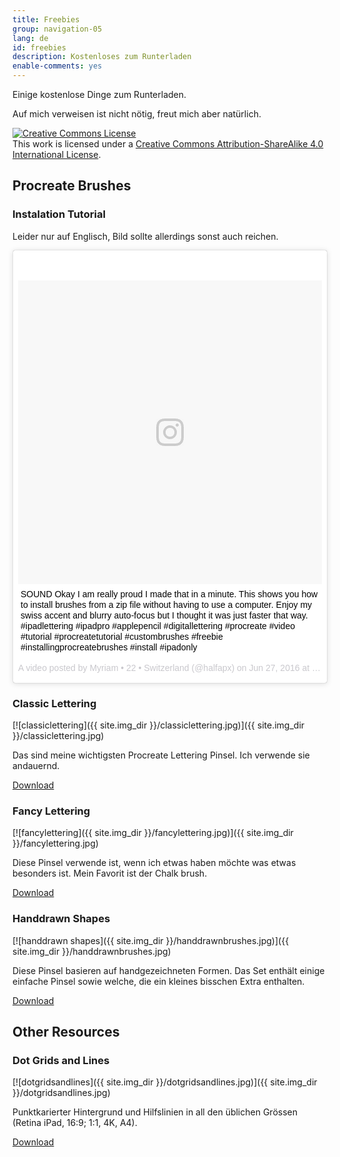 ```yaml
---
title: Freebies
group: navigation-05
lang: de
id: freebies
description: Kostenloses zum Runterladen
enable-comments: yes
---
```

Einige kostenlose Dinge zum Runterladen.

Auf mich verweisen ist nicht nötig, freut mich aber natürlich.

<a rel="license" href="http://creativecommons.org/licenses/by-sa/4.0/"><img alt="Creative Commons License" style="border-width:0" src="https://i.creativecommons.org/l/by-sa/4.0/88x31.png" /></a><br />This work is licensed under a <a rel="license" href="http://creativecommons.org/licenses/by-sa/4.0/">Creative Commons Attribution-ShareAlike 4.0 International License</a>.

## Procreate Brushes

### Instalation Tutorial
Leider nur auf Englisch, Bild sollte allerdings sonst auch reichen.
<blockquote class="instagram-media" data-instgrm-captioned data-instgrm-version="7" style=" background:#FFF; border:0; border-radius:3px; box-shadow:0 0 1px 0 rgba(0,0,0,0.5),0 1px 10px 0 rgba(0,0,0,0.15); margin: 1px; max-width:658px; padding:0; width:99.375%; width:-webkit-calc(100% - 2px); width:calc(100% - 2px);"><div style="padding:8px;"> <div style=" background:#F8F8F8; line-height:0; margin-top:40px; padding:50.0% 0; text-align:center; width:100%;"> <div style=" background:url(data:image/png;base64,iVBORw0KGgoAAAANSUhEUgAAACwAAAAsCAMAAAApWqozAAAABGdBTUEAALGPC/xhBQAAAAFzUkdCAK7OHOkAAAAMUExURczMzPf399fX1+bm5mzY9AMAAADiSURBVDjLvZXbEsMgCES5/P8/t9FuRVCRmU73JWlzosgSIIZURCjo/ad+EQJJB4Hv8BFt+IDpQoCx1wjOSBFhh2XssxEIYn3ulI/6MNReE07UIWJEv8UEOWDS88LY97kqyTliJKKtuYBbruAyVh5wOHiXmpi5we58Ek028czwyuQdLKPG1Bkb4NnM+VeAnfHqn1k4+GPT6uGQcvu2h2OVuIf/gWUFyy8OWEpdyZSa3aVCqpVoVvzZZ2VTnn2wU8qzVjDDetO90GSy9mVLqtgYSy231MxrY6I2gGqjrTY0L8fxCxfCBbhWrsYYAAAAAElFTkSuQmCC); display:block; height:44px; margin:0 auto -44px; position:relative; top:-22px; width:44px;"></div></div> <p style=" margin:8px 0 0 0; padding:0 4px;"> <a href="https://www.instagram.com/p/BHKtJ2GjrPf/" style=" color:#000; font-family:Arial,sans-serif; font-size:14px; font-style:normal; font-weight:normal; line-height:17px; text-decoration:none; word-wrap:break-word;" target="_blank">SOUND  Okay I am really proud I made that in a minute. This shows you how to install brushes from a zip file without having to use a computer.  Enjoy my swiss accent and blurry auto-focus but I thought it was just faster that way. #ipadlettering #ipadpro #applepencil #digitallettering #procreate  #video #tutorial #procreatetutorial #custombrushes #freebie #installingprocreatebrushes #install #ipadonly</a></p> <p style=" color:#c9c8cd; font-family:Arial,sans-serif; font-size:14px; line-height:17px; margin-bottom:0; margin-top:8px; overflow:hidden; padding:8px 0 7px; text-align:center; text-overflow:ellipsis; white-space:nowrap;">A video posted by Myriam • 22 • Switzerland (@halfapx) on <time style=" font-family:Arial,sans-serif; font-size:14px; line-height:17px;" datetime="2016-06-27T18:02:58+00:00">Jun 27, 2016 at 11:02am PDT</time></p></div></blockquote>
<script async defer src="//platform.instagram.com/en_US/embeds.js"></script>

### Classic Lettering
[![classiclettering]({{ site.img_dir }}/classiclettering.jpg)]({{ site.img_dir }}/classiclettering.jpg)

Das sind meine wichtigsten Procreate Lettering Pinsel. Ich verwende sie andauernd.

<a href="http://bit.ly/halfapxClassicLettering" class="btn"><i class="fa fa-download"></i> Download</a>

### Fancy Lettering
[![fancylettering]({{ site.img_dir }}/fancylettering.jpg)]({{ site.img_dir }}/fancylettering.jpg)

Diese Pinsel verwende ist, wenn ich etwas haben möchte was etwas besonders ist. Mein Favorit ist der Chalk brush.

<a href="http://bit.ly/halfapxFancyLettering" class="btn"><i class="fa fa-download"></i> Download</a>

### Handdrawn Shapes
[![handdrawn shapes]({{ site.img_dir }}/handdrawnbrushes.jpg)]({{ site.img_dir }}/handdrawnbrushes.jpg)

Diese Pinsel basieren auf handgezeichneten Formen. Das Set enthält einige einfache Pinsel sowie welche, die ein kleines bisschen Extra enthalten.

<a href="http://bit.ly/halfapxHanddrawnBrushes" class="btn"><i class="fa fa-download"></i> Download</a>

## Other Resources

### Dot Grids and Lines
[![dotgridsandlines]({{ site.img_dir }}/dotgridsandlines.jpg)]({{ site.img_dir }}/dotgridsandlines.jpg)

Punktkarierter Hintergrund und Hilfslinien in all den üblichen Grössen (Retina iPad, 16:9; 1:1, 4K, A4).

<a href="http://bit.ly/halfapxDotgridsAndLines" class="btn"><i class="fa fa-download"></i> Download</a>
